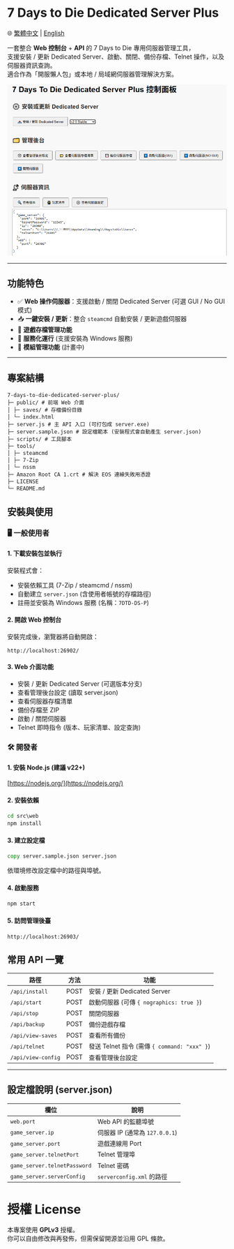 # 7 Days to Die Dedicated Server Plus

🌐 [繁體中文](readme.md) | [English](readme.en.md)

一套整合 **Web 控制台** + **API** 的 7 Days to Die 專用伺服器管理工具，  
支援安裝 / 更新 Dedicated Server、啟動、關閉、備份存檔、Telnet 操作，以及伺服器資訊查詢。  
適合作為「開服懶人包」或本地 / 局域網伺服器管理解決方案。

![DEMO](demo.png)

---

## 功能特色

- ✅ **Web 操作伺服器**：支援啟動 / 關閉 Dedicated Server (可選 GUI / No GUI 模式)
- 📥 **一鍵安裝 / 更新**：整合 `steamcmd` 自動安裝 / 更新遊戲伺服器
- 💾 **遊戲存檔管理功能**
- 📜 **服務化運行** (支援安裝為 Windows 服務)
- 🔌 **模組管理功能** (計畫中)

---

## 專案結構

```
7-days-to-die-dedicated-server-plus/
├─ public/ # 前端 Web 介面
│ ├─ saves/ # 存檔備份目錄
│ └─ index.html
├─ server.js # 主 API 入口 (可打包成 server.exe)
├─ server.sample.json # 設定檔範本 (安裝程式會自動產生 server.json)
├─ scripts/ # 工具腳本
├─ tools/
│ ├─ steamcmd
│ ├─ 7-Zip
│ └─ nssm
├─ Amazon Root CA 1.crt # 解決 EOS 連線失敗用憑證
├─ LICENSE
└─ README.md
```

## 安裝與使用

### 🖥️ 一般使用者

#### 1. 下載安裝包並執行

安裝程式會：

- 安裝依賴工具 (7-Zip / steamcmd / nssm)
- 自動建立 `server.json` (含使用者帳號的存檔路徑)
- 註冊並安裝為 Windows 服務 (名稱：`7DTD-DS-P`)

#### 2. 開啟 Web 控制台

安裝完成後，瀏覽器將自動開啟：

```
http://localhost:26902/
```

#### 3. Web 介面功能

- 安裝 / 更新 Dedicated Server (可選版本分支)
- 查看管理後台設定 (讀取 server.json)
- 查看伺服器存檔清單
- 備份存檔至 ZIP
- 啟動 / 關閉伺服器
- Telnet 即時指令 (版本、玩家清單、設定查詢)

### 🛠️ 開發者

#### 1. 安裝 Node.js (建議 v22+)

[https://nodejs.org/](https://nodejs.org/)

#### 2. 安裝依賴

```bat
cd src\web
npm install
```

#### 3. 建立設定檔

```bat
copy server.sample.json server.json
```
依環境修改設定檔中的路徑與埠號。

#### 4. 啟動服務

```bat
npm start
```

#### 5. 訪問管理後臺

```
http://localhost:26903/
```

## 常用 API 一覽

| 路徑               | 方法 | 功能                                         |
| ------------------ | ---- | -------------------------------------------- |
| `/api/install`     | POST | 安裝 / 更新 Dedicated Server                 |
| `/api/start`       | POST | 啟動伺服器 (可傳 `{ nographics: true }`)     |
| `/api/stop`        | POST | 關閉伺服器                                   |
| `/api/backup`      | POST | 備份遊戲存檔                                 |
| `/api/view-saves`  | POST | 查看所有備份                                 |
| `/api/telnet`      | POST | 發送 Telnet 指令 (需傳 `{ command: "xxx" }`) |
| `/api/view-config` | POST | 查看管理後台設定                             |

---

## 設定檔說明 (server.json)

| 欄位                         | 說明                           |
| ---------------------------- | ------------------------------ |
| `web.port`                   | Web API 的監聽埠號             |
| `game_server.ip`             | 伺服器 IP (通常為 `127.0.0.1`) |
| `game_server.port`           | 遊戲連線用 Port                |
| `game_server.telnetPort`     | Telnet 管理埠                  |
| `game_server.telnetPassword` | Telnet 密碼                    |
| `game_server.serverConfig`   | `serverconfig.xml` 的路徑      |

# 授權 License
本專案使用 **GPLv3** 授權。  
你可以自由修改與再發佈，但需保留開源並沿用 GPL 條款。
